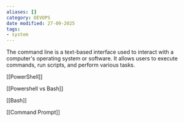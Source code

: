 ```yaml
---
aliases: []
category: DEVOPS
date modified: 27-09-2025
tags:
- system
---
```

The command line is a text-based interface used to interact with a computer's operating system or software. It allows users to execute commands, run scripts, and perform various tasks.

[[PowerShell]]

[[Powershell vs Bash]]

[[Bash]]

[[Command Prompt]]
